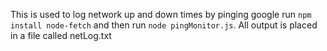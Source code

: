 
This is used to log network up and down times by pinging google
run `npm install node-fetch` and then run `node pingMonitor.js`.
All output is placed in a file called netLog.txt
